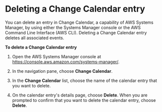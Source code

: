 # Deleting a Change Calendar entry<a name="change-calendar-delete"></a>

You can delete an entry in Change Calendar, a capability of AWS Systems Manager, by using either the Systems Manager console or the AWS Command Line Interface \(AWS CLI\)\. Deleting a Change Calendar entry deletes all associated events\.

**To delete a Change Calendar entry**

1. Open the AWS Systems Manager console at [https://console\.aws\.amazon\.com/systems\-manager/](https://console.aws.amazon.com/systems-manager/)\.

1. In the navigation pane, choose **Change Calendar**\.

1. In the **Change Calendar** list, choose the name of the calendar entry that you want to delete\.

1. On the calendar entry's details page, choose **Delete**\. When you are prompted to confirm that you want to delete the calendar entry, choose **Delete**\.